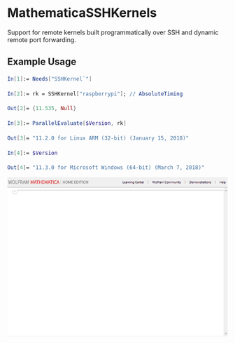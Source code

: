 # MathematicaSSHKernels
Support for remote kernels built programmatically over SSH and dynamic remote port forwarding.

## Example Usage

```mathematica
In[1]:= Needs["SSHKernel`"]

In[2]:= rk = SSHKernel["raspberrypi"]; // AbsoluteTiming

Out[2]= {11.535, Null}

In[3]:= ParallelEvaluate[$Version, rk]

Out[3]= "11.2.0 for Linux ARM (32-bit) (January 15, 2018)"

In[4]:= $Version

Out[4]= "11.3.0 for Microsoft Windows (64-bit) (March 7, 2018)"
```
![GIF of using SSHKernel](docs/images/example.gif)
